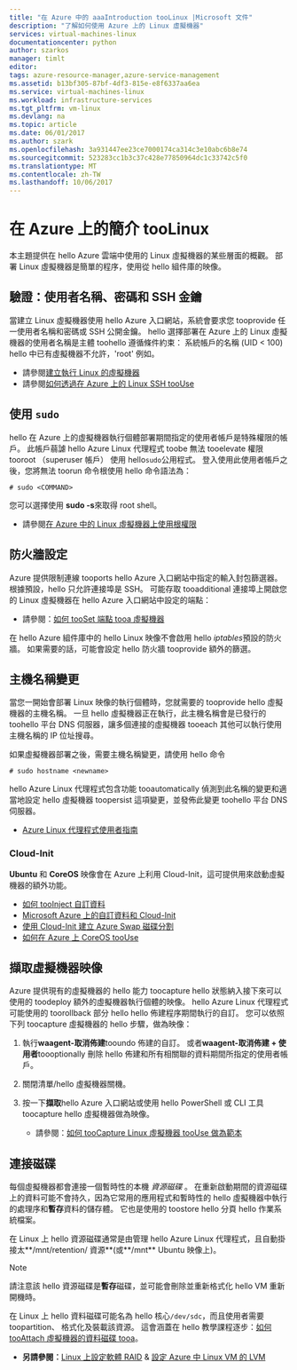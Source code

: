```yaml
---
title: "在 Azure 中的 aaaIntroduction tooLinux |Microsoft 文件"
description: "了解如何使用 Azure 上的 Linux 虛擬機器"
services: virtual-machines-linux
documentationcenter: python
author: szarkos
manager: timlt
editor: 
tags: azure-resource-manager,azure-service-management
ms.assetid: b13bf305-87bf-4df3-815e-e8f6337aa6ea
ms.service: virtual-machines-linux
ms.workload: infrastructure-services
ms.tgt_pltfrm: vm-linux
ms.devlang: na
ms.topic: article
ms.date: 06/01/2017
ms.author: szark
ms.openlocfilehash: 3a931447ee23ce7000174ca314c3e10abc6b8e74
ms.sourcegitcommit: 523283cc1b3c37c428e77850964dc1c33742c5f0
ms.translationtype: MT
ms.contentlocale: zh-TW
ms.lasthandoff: 10/06/2017
---
```

# <a name="introduction-toolinux-on-azure"></a>在 Azure 上的簡介 tooLinux
本主題提供在 hello Azure 雲端中使用的 Linux 虛擬機器的某些層面的概觀。 部署 Linux 虛擬機器是簡單的程序，使用從 hello 組件庫的映像。

## <a name="authentication-usernames-passwords-and-ssh-keys"></a>驗證：使用者名稱、密碼和 SSH 金鑰
當建立 Linux 虛擬機器使用 hello Azure 入口網站，系統會要求您 tooprovide 任一使用者名稱和密碼或 SSH 公開金鑰。 hello 選擇部署在 Azure 上的 Linux 虛擬機器的使用者名稱是主體 toohello 遵循條件約束： 系統帳戶的名稱 (UID < 100) hello 中已有虛擬機器不允許，'root' 例如。

* 請參閱[建立執行 Linux 的虛擬機器](quick-create-cli.md?toc=%2fazure%2fvirtual-machines%2flinux%2ftoc.json)
* 請參閱[如何透過在 Azure 上的 Linux SSH tooUse](mac-create-ssh-keys.md?toc=%2fazure%2fvirtual-machines%2flinux%2ftoc.json)

## <a name="obtaining-superuser-privileges-using-sudo"></a>使用 `sudo`
hello 在 Azure 上的虛擬機器執行個體部署期間指定的使用者帳戶是特殊權限的帳戶。 此帳戶蒻謔 hello Azure Linux 代理程式 toobe 無法 tooelevate 權限 tooroot （superuser 帳戶） 使用 hello`sudo`公用程式。 登入使用此使用者帳戶之後，您將無法 toorun 命令根使用 hello 命令語法為：

    # sudo <COMMAND>

您可以選擇使用 **sudo -s**來取得 root shell。

* 請參閱[在 Azure 中的 Linux 虛擬機器上使用根權限](use-root-privileges.md?toc=%2fazure%2fvirtual-machines%2flinux%2ftoc.json)

## <a name="firewall-configuration"></a>防火牆設定
Azure 提供限制連線 tooports hello Azure 入口網站中指定的輸入封包篩選器。 根據預設，hello 只允許連接埠是 SSH。 可能存取 tooadditional 連接埠上開啟您的 Linux 虛擬機器在 hello Azure 入口網站中設定的端點：

* 請參閱：[如何 tooSet 端點 tooa 虛擬機器](../windows/classic/setup-endpoints.md?toc=%2fazure%2fvirtual-machines%2fwindows%2fclassic%2ftoc.json)

在 hello Azure 組件庫中的 hello Linux 映像不會啟用 hello *iptables*預設的防火牆。 如果需要的話，可能會設定 hello 防火牆 tooprovide 額外的篩選。

## <a name="hostname-changes"></a>主機名稱變更
當您一開始會部署 Linux 映像的執行個體時，您就需要的 tooprovide hello 虛擬機器的主機名稱。 一旦 hello 虛擬機器正在執行，此主機名稱會是已發行的 toohello 平台 DNS 伺服器，讓多個連接的虛擬機器 tooeach 其他可以執行使用主機名稱的 IP 位址搜尋。

如果虛擬機器部署之後，需要主機名稱變更，請使用 hello 命令

    # sudo hostname <newname>

hello Azure Linux 代理程式包含功能 tooautomatically 偵測到此名稱的變更和適當地設定 hello 虛擬機器 toopersist 這項變更，並發佈此變更 toohello 平台 DNS 伺服器。

* [Azure Linux 代理程式使用者指南](../windows/agent-user-guide.md?toc=%2fazure%2fvirtual-machines%2flinux%2ftoc.json)

### <a name="cloud-init"></a>Cloud-Init
**Ubuntu** 和 **CoreOS** 映像會在 Azure 上利用 Cloud-Init，這可提供用來啟動虛擬機器的額外功能。

* [如何 tooInject 自訂資料](../windows/classic/inject-custom-data.md?toc=%2fazure%2fvirtual-machines%2fwindows%2fclassic%2ftoc.json)
* [Microsoft Azure 上的自訂資料和 Cloud-Init](https://azure.microsoft.com/blog/2014/04/21/custom-data-and-cloud-init-on-windows-azure/)
* [使用 Cloud-Init 建立 Azure Swap 磁碟分割](https://wiki.ubuntu.com/AzureSwapPartitions)
* [如何在 Azure 上 CoreOS tooUse](https://coreos.com/os/docs/latest/booting-on-azure.html)

## <a name="virtual-machine-image-capture"></a>擷取虛擬機器映像
Azure 提供現有的虛擬機器的 hello 能力 toocapture hello 狀態納入接下來可以使用的 toodeploy 額外的虛擬機器執行個體的映像。 hello Azure Linux 代理程式可能使用的 toorollback 部分 hello hello 佈建程序期間執行的自訂。 您可以依照下列 toocapture 虛擬機器的 hello 步驟，做為映像：

1. 執行**waagent-取消佈建**tooundo 佈建的自訂。 或者**waagent-取消佈建 + 使用者**toooptionally 刪除 hello 佈建和所有相關聯的資料期間所指定的使用者帳戶。
2. 關閉清單/hello 虛擬機器關機。
3. 按一下**擷取**hello Azure 入口網站或使用 hello PowerShell 或 CLI 工具 toocapture hello 虛擬機器做為映像。
   
   * 請參閱：[如何 tooCapture Linux 虛擬機器 tooUse 做為範本](classic/capture-image.md?toc=%2fazure%2fvirtual-machines%2flinux%2fclassic%2ftoc.json)

## <a name="attaching-disks"></a>連接磁碟
每個虛擬機器都會連接一個暫時性的本機 *資源磁碟* 。 在重新啟動期間的資源磁碟上的資料可能不會持久，因為它常用的應用程式和暫時性的 hello 虛擬機器中執行的處理序和**暫存**資料的儲存體。 它也是使用的 toostore hello 分頁 hello 作業系統檔案。

在 Linux 上 hello 資源磁碟通常是由管理 hello Azure Linux 代理程式，且自動掛接太**/mnt/retention/ 資源**(或**/mnt** Ubuntu 映像上)。

> [!NOTE]
> 請注意該 hello 資源磁碟是**暫存**磁碟，並可能會刪除並重新格式化 hello VM 重新開機時。
> 
> 

在 Linux 上 hello 資料磁碟可能名為 hello 核心`/dev/sdc`，而且使用者需要 toopartition、 格式化及裝載該資源。 這會涵蓋在 hello 教學課程逐步：[如何 tooAttach 虛擬機器的資料磁碟 tooa](../windows/classic/attach-disk.md?toc=%2fazure%2fvirtual-machines%2flinux%2fclassic%2ftoc.json)。

* **另請參閱︰**[Linux 上設定軟體 RAID](configure-raid.md?toc=%2fazure%2fvirtual-machines%2flinux%2ftoc.json)  &  [設定 Azure 中 Linux VM 的 LVM](configure-lvm.md?toc=%2fazure%2fvirtual-machines%2flinux%2ftoc.json)


